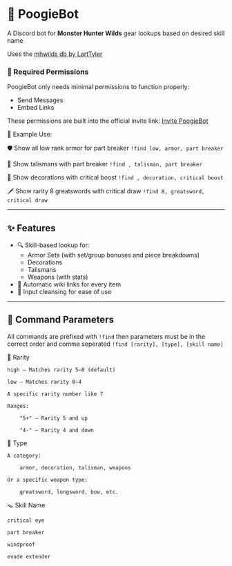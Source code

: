 # 🐽 PoogieBot

A Discord bot for **Monster Hunter Wilds** gear lookups based on desired skill name

Uses the [mhwilds db by LartTyler](https://github.com/LartTyler/mhdb-wilds-data)

### 🔐 Required Permissions

PoogieBot only needs minimal permissions to function properly:

- Send Messages
- Embed Links

These permissions are built into the official invite link:
[Invite PoogieBot](https://discord.com/oauth2/authorize?client_id=1400521755604287582&permissions=83968&integration_type=0&scope=bot)



🧪 Example Use:

🛡️ Show all low rank armor for part breaker
`!find low, armor, part breaker`

📿 Show talismans with part breaker
`!find , talisman, part breaker`

💎 Show decorations with critical boost
`!find , decoration, critical boost`

🗡️ Show rarity 8 greatswords with critical draw
`!find 8, greatsword, critical draw`

---

## ✨ Features

- 🔍 Skill-based lookup for:
  - Armor Sets (with set/group bonuses and piece breakdowns)
  - Decorations
  - Talismans
  - Weapons (with stats)
- 📎 Automatic wiki links for every item
- 🧽 Input cleansing for ease of use

---

## 📜 Command Parameters

All commands are prefixed with `!find` then parameters must be in the correct order and comma seperated
`!find [rarity], [type], [skill name]`

👑 Rarity

    high — Matches rarity 5–8 (default)

    low — Matches rarity 0–4

    A specific rarity number like 7

    Ranges:

        "5+" — Rarity 5 and up

        "4-" — Rarity 4 and down

🔨 Type

    A category:

        armor, decoration, talisman, weapons

    Or a specific weapon type:

        greatsword, longsword, bow, etc.

🪤 Skill Name

    critical eye

    part breaker

    windproof

    evade extender
